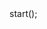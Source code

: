 <?php

require_once 'Person.php';
require_once 'Employee.php';
require_once 'CommissionEmployee.php';
require_once 'HourlyEmployee.php';
require_once 'PieceWorker.php';
require_once 'EmployeeRoster.php';
require_once 'Main.php';

$entry = new Main();
$entry->start();
